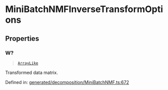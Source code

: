 # MiniBatchNMFInverseTransformOptions

## Properties

### W?

> [`ArrayLike`](../types/ArrayLike.md)

Transformed data matrix.

Defined in:  [generated/decomposition/MiniBatchNMF.ts:672](https://github.com/transitive-bullshit/scikit-learn-ts/blob/92ab806/packages/sklearn/src/generated/decomposition/MiniBatchNMF.ts#L672)
